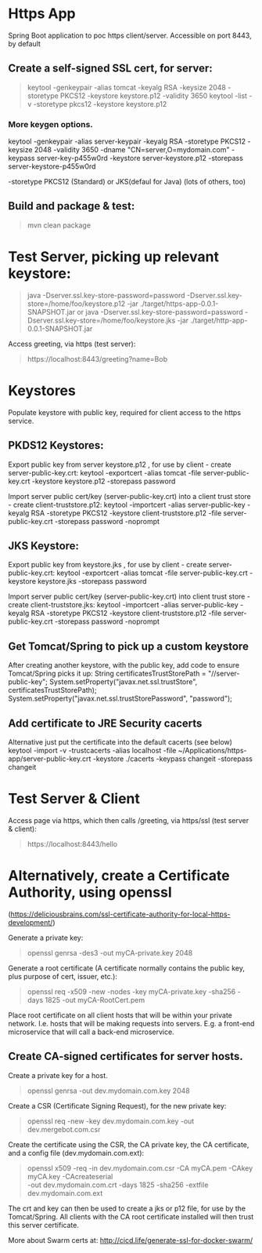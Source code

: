 # Https App
Spring Boot application to poc https client/server. Accessible on port 8443, by default




## Create a self-signed SSL cert, for server:

> keytool -genkeypair -alias tomcat -keyalg RSA -keysize 2048 -storetype PKCS12 -keystore keystore.p12 -validity 3650
> keytool -list -v -storetype pkcs12 -keystore keystore.p12


### More keygen options.
keytool -genkeypair
        -alias server-keypair
        -keyalg RSA
        -storetype PKCS12
        -keysize 2048
        -validity 3650
        -dname "CN=server,O=mydomain.com"
        -keypass server-key-p455w0rd
        -keystore server-keystore.p12
        -storepass server-keystore-p455w0rd

-storetype PKCS12 (Standard) or JKS(defaul for Java) (lots of others, too)

## Build and package & test:
> mvn clean package


# Test Server, picking up relevant keystore:
> java -Dserver.ssl.key-store-password=password -Dserver.ssl.key-store=/home/foo/keystore.p12 -jar ./target/https-app-0.0.1-SNAPSHOT.jar
or
> java -Dserver.ssl.key-store-password=password -Dserver.ssl.key-store=/home/foo/keystore.jks -jar ./target/http-app-0.0.1-SNAPSHOT.jar


Access greeting, via https (test server):
> https://localhost:8443/greeting?name=Bob



# Keystores

Populate keystore with public key, required for client access to the https service.

## PKDS12 Keystores:
Export public key from server keystore.p12 , for use by client - create server-public-key.crt:
keytool -exportcert -alias tomcat -file server-public-key.crt -keystore keystore.p12 -storepass password


Import server public cert/key (server-public-key.crt) into a client trust store - create client-truststore.p12:
keytool -importcert -alias server-public-key -keyalg RSA -storetype PKCS12 -keystore client-truststore.p12  -file server-public-key.crt -storepass password -noprompt


## JKS Keystore:
Export public key from keystore.jks , for use by client - create server-public-key.crt:
keytool -exportcert -alias tomcat -file server-public-key.crt -keystore keystore.jks -storepass password


Import server public cert/key (server-public-key.crt) into client trust store - create client-truststore.jks:
keytool -importcert -alias server-public-key -keyalg RSA -storetype PKCS12 -keystore client-truststore.p12  -file server-public-key.crt -storepass password -noprompt


## Get Tomcat/Spring to pick up a custom keystore
After creating another keystore, with the public key, add code to ensure Tomcat/Spring picks it up:
        String certificatesTrustStorePath = "/<mypath>/server-public-key";
        System.setProperty("javax.net.ssl.trustStore", certificatesTrustStorePath);
        System.setProperty("javax.net.ssl.trustStorePassword", "password");




## Add certificate to JRE Security cacerts
Alternative just put the certificate into the default cacerts (see below)
keytool -import -v -trustcacerts -alias localhost -file ~/Applications/https-app/server-public-key.crt -keystore ./cacerts -keypass changeit -storepass changeit


# Test Server & Client
Access page via https, which then calls /greeting, via https/ssl (test server & client):
> https://localhost:8443/hello





# Alternatively, create a Certificate Authority, using openssl

(https://deliciousbrains.com/ssl-certificate-authority-for-local-https-development/)

Generate a private key:
> openssl genrsa -des3 -out myCA-private.key 2048

Generate a root certificate (A certificate normally contains the public key, plus purpose of cert, issuer, etc.):
> openssl req -x509 -new -nodes -key myCA-private.key -sha256 -days 1825 -out myCA-RootCert.pem

Place root certificate on all client hosts that will be within your private network. I.e. hosts that will be making
requests into servers. E.g. a front-end microservice that will call a back-end microservice.


## Create CA-signed certificates for server hosts.

Create a private key for a host.
> openssl genrsa -out dev.mydomain.com.key 2048

Create a CSR (Certificate Signing Request), for the new private key:
> openssl req -new -key dev.mydomain.com.key -out dev.mergebot.com.csr

Create the certificate using the CSR, the CA private key, the CA certificate, and a config file (dev.mydomain.com.ext):
> openssl x509 -req -in dev.mydomain.com.csr -CA myCA.pem -CAkey myCA.key -CAcreateserial \
>  -out dev.mydomain.com.crt -days 1825 -sha256 -extfile dev.mydomain.com.ext


The crt and key can then be used to create a jks or p12 file, for use by the Tomcat/Spring.
All clients with the CA root certificate installed will then trust this server certificate.




More about Swarm certs at:
http://cicd.life/generate-ssl-for-docker-swarm/